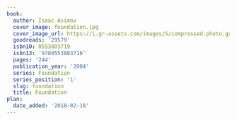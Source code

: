 ```yaml
---
book:
  author: Isaac Asimov
  cover_image: foundation.jpg
  cover_image_url: https://i.gr-assets.com/images/S/compressed.photo.goodreads.com/books/1417900846l/29579._SX98_.jpg
  goodreads: '29579'
  isbn10: 0553803719
  isbn13: '9780553803716'
  pages: '244'
  publication_year: '2004'
  series: Foundation
  series_position: '1'
  slug: foundation
  title: Foundation
plan:
  date_added: '2018-02-18'
---
```

